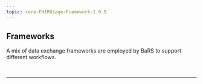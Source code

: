 ```yaml
---
topic: core-FHIRUsage-Framework-1.0.5
---
```


## Frameworks

A mix of data exchange frameworks are employed by BaRS to support different workflows.

<br>
<hr>